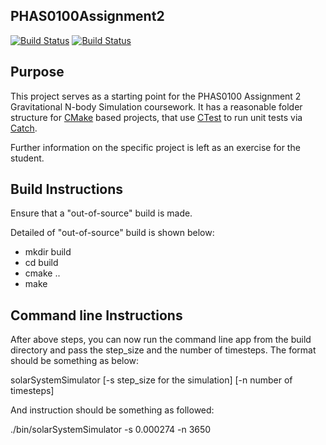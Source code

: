 PHAS0100Assignment2
------------------

[![Build Status](https://travis-ci.com/[USERNAME]/PHAS0100Assignment2.svg?branch=master)](https://travis-ci.com/[USERNAME]/PHAS0100Assignment2)
[![Build Status](https://ci.appveyor.com/api/projects/status/[APPVEYOR_ID]/branch/master)](https://ci.appveyor.com/project/[USERNAME]/PHAS0100Assignment2)


Purpose
-------

This project serves as a starting point for the PHAS0100 Assignment 2 Gravitational N-body Simulation coursework. It has a reasonable folder structure for [CMake](https://cmake.org/) based projects,
that use [CTest](https://cmake.org/) to run unit tests via [Catch](https://github.com/catchorg/Catch2). 

Further information on the specific project is left as an exercise for the student.


Build Instructions
------------------


Ensure that  a "out-of-source" build is made.

Detailed of "out-of-source" build is shown below:

- mkdir build
- cd build
- cmake ..
- make

Command line Instructions
------------------
After above steps, you can now run the command line app from the build directory and pass the step_size and the number of timesteps. The format should be something as below:

solarSystemSimulator [-s  step_size for the simulation] [-n  number of timesteps]

And instruction should be something as followed:

./bin/solarSystemSimulator -s 0.000274 -n 3650
